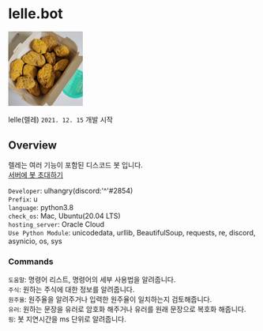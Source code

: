 # lelle.bot

<img src="img/lelle_ico.png" width="30%">

lelle(렐레) `2021. 12. 15` 개발 시작<br>

## Overview
렐레는 여러 기능이 포함된 디스코드 봇 입니다.<br>
<a href="https://discord.com/api/oauth2/authorize?client_id=920613928202018899&permissions=8&scope=bot" target="_blank">서버에 봇 초대하기</a>

`Developer`: ulhangry(discord:'^'#2854)<br>
`Prefix`: u<br>
`language`: python3.8<br>
`check_os`: Mac, Ubuntu(20.04 LTS)<br>
`hosting_server`: Oracle Cloud<br>
`Use Python Module`: unicodedata, urllib, BeautifulSoup, requests, re, discord, asynicio, os, sys<br>

### Commands
`도움말`: 명령어 리스트, 명령어의 세부 사용법을 알려줍니다.<br>
`주식`: 원하는 주식에 대한 정보를 알려줍니다.<br>
`원주율`: 원주율을 알려주거나 입력한 원주율이 일치하는지 검토해줍니다.<br>
`유러`: 원하는 문장을 유러로 암호화 해주거나 유러를 원래 문장으로 복호화 해줍니다.<br>
`핑`: 봇 지연시간을 ms 단위로 알려줍니다.

